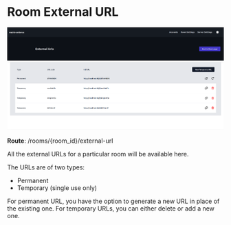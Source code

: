 Room External URL
==============

![Room External URL](../../assets/room_external_url.png)

**Route**: /rooms/{room_id}/external-url

All the external URLs for a particular room will be available here.

The URLs are of two types:
- Permanent
- Temporary (single use only)

For permanent URL, you have the option to generate a new URL in place of the existing one.
For temporary URLs, you can either delete or add a new one.
